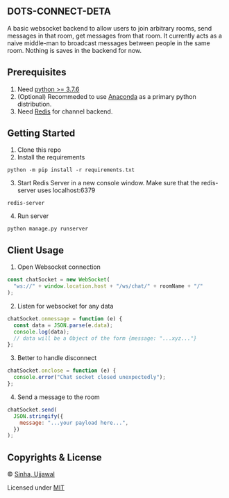 ## DOTS-CONNECT-DETA

A basic websocket backend to allow users to join arbitrary rooms, send messages in that room, get messages from that room.
It currently acts as a naive middle-man to broadcast messages between people in the same room.
Nothing is saves in the backend for now.

## Prerequisites

1. Need [python >= 3.7.6](https://www.python.org/downloads/release/python-376/)
2. (Optional) Recommeded to use [Anaconda](https://www.anaconda.com/) as a primary python distribution.
3. Need [Redis](https://redis.io/) for channel backend.

## Getting Started

1. Clone this repo
2. Install the requirements

```console
python -m pip install -r requirements.txt
```

3. Start Redis Server in a new console window. Make sure that the redis-server uses localhost:6379

```console
redis-server
```

4. Run server

```console
python manage.py runserver
```

## Client Usage

1. Open Websocket connection

```js
const chatSocket = new WebSocket(
  "ws://" + window.location.host + "/ws/chat/" + roomName + "/"
);
```

2. Listen for websocket for any data

```js
chatSocket.onmessage = function (e) {
  const data = JSON.parse(e.data);
  console.log(data);
  // data will be a Object of the form {message: "...xyz..."}
};
```

3. Better to handle disconnect

```js
chatSocket.onclose = function (e) {
  console.error("Chat socket closed unexpectedly");
};
```

4. Send a message to the room

```js
chatSocket.send(
  JSON.stringify({
    message: "...your payload here...",
  })
);
```

## Copyrights & License

© [Sinha, Ujjawal](https://github.com/Sinha-Ujjawal)

Licensed under [MIT](./LICENSE)

